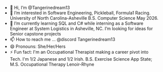 - 👋 Hi, I’m @Tangerinedream13
- 👀 I’m interested in Software Engineering, Pickleball, Formula1 Racing. University of North Carolina-Asheville B.S. Computer Science May 2026.
- 🌱 I’m currently learning SQL and C# while interning as a Software Engineer at System Logistics in Asheville, NC. I’m looking for ideas for Senior capstone projects
- 📫 How to reach me ... @discord Tangerinedream13
- 😄 Pronouns: She/Her/Hers
- ⚡ Fun fact: I'm an Occupational Therapist making a career pivot into Tech. I'm 1/2 Japanese and 1/2 Irish. B.S. Exercise Science App State; M.S. Occupational Therapy Lenoir-Rhyne

<!---
Tangerinedream13/Tangerinedream13 is a ✨ special ✨ repository because its `README.md` (this file) appears on your GitHub profile.
You can click the Preview link to take a look at your changes.
--->
